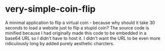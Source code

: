 # very-simple-coin-flip
A minimal application to flip a virtual coin - because why should it take 30 seconds to load a website just to flip a stupid coin?
The source code is minified because I had originally made this code to be embedded in a base64 URL so I didn't have to host it. I didn't want the URL to be even more ridiculously long by added purely aesthetic charcters.
